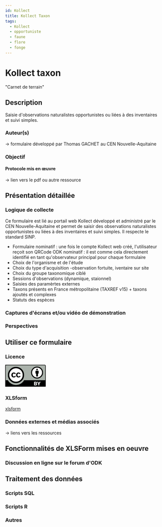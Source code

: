 ```yaml
---
id: Kollect
title: Kollect Taxon
tags:
  - Kollect
  - opportuniste
  - faune
  - flore
  - fonge
---
```

# Kollect taxon
"Carnet de terrain"
## Description
Saisie d'observations naturalistes opportunistes ou liées à des inventaires et suivi simples.
### Auteur(s)
-> formulaire développé par Thomas GACHET au CEN Nouvelle-Aquitaine

### Objectif
#### Protocole mis en œuvre
-> lien vers le pdf ou autre ressource

## Présentation détaillée
### Logique de collecte

Ce formulaire est lié au portail web Kollect développé et administré par le CEN Nouvelle-Aquitaine et permet de saisir des observations naturalistes opportunistes ou liées à des inventaires et suivi simples.
Il respecte le standard SINP.

- Formulaire nominatif : une fois le compte Kollect web créé, l'utilisateur reçoit son QRCode ODK nominatif : il est comme cela directement identifié en tant qu'observateur principal pour chaque formulaire
- Choix de l'organisme et de l'étude
- Choix du type d'acquisition -observation fortuite, iventaire sur site
- Choix du groupe taxonomique ciblé
- Sessions d'observations (dynamique, staionnel)
- Saisies des paramèrtes externes
- Taxons présents en France métropolitaine (TAXREF v15) + taxons ajoutés et complexes
- Statuts des espèces

### Captures d'écrans et/ou vidéo de démonstration
### Perspectives

## Utiliser ce formulaire
### Licence
[![CC-BY](../fichiers/by.png)](https://creativecommons.org/licenses/by/2.0/fr/)
### XLSform
[xlsform](../fichiers/kollect_taxon/kollect_taxon_2021.xls)
### Données externes et médias associés
-> liens vers les ressources

## Fonctionnalités de XLSForm mises en oeuvre
### Discussion en ligne sur le forum d'ODK

## Traitement des données
### Scripts SQL
### Scripts R
### Autres